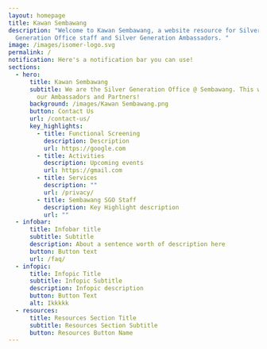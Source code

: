 ```yaml
---
layout: homepage
title: Kawan Sembawang
description: "Welcome to Kawan Sembawang, a website resource for Silver
  Generation Office staff and Silver Generation Ambassadors. "
image: /images/isomer-logo.svg
permalink: /
notification: Here's a notification bar you can use!
sections:
  - hero:
      title: Kawan Sembawang
      subtitle: We are the Silver Generation Office @ Sembawang. This website is for
        our Ambassadors and Partners!
      background: /images/Kawan Sembawang.png
      button: Contact Us
      url: /contact-us/
      key_highlights:
        - title: Functional Screening
          description: Description
          url: https://google.com
        - title: Activities
          description: Upcoming events
          url: https://gmail.com
        - title: Services
          description: ""
          url: /privacy/
        - title: Sembawang SGO Staff
          description: Key Highlight description
          url: ""
  - infobar:
      title: Infobar title
      subtitle: Subtitle
      description: About a sentence worth of description here
      button: Button text
      url: /faq/
  - infopic:
      title: Infopic Title
      subtitle: Infopic Subtitle
      description: Infopic description
      button: Button Text
      alt: Ikkkkk
  - resources:
      title: Resources Section Title
      subtitle: Resources Section Subtitle
      button: Resources Button Name
---
```

